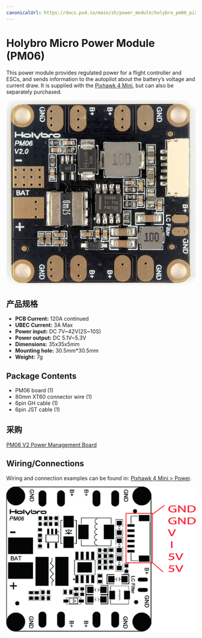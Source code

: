 ```yaml
---
canonicalUrl: https://docs.px4.io/main/zh/power_module/holybro_pm06_pixhawk4mini_power_module
---
```


# Holybro Micro Power Module (PM06)

This power module provides regulated power for a flight controller and ESCs, and sends information to the autopilot about the battery’s voltage and current draw. It is supplied with the [Pixhawk 4 Mini](../flight_controller/pixhawk4_mini.md), but can also be separately purchased.

![PM06](../../assets/hardware/power_module/holybro_pm06/pm06_hero.jpg)


## 产品规格

- **PCB Current:** 120A continued
- **UBEC Current:** 3A Max
- **Power input:** DC 7V~42V(2S~10S)
- **Power output:** DC 5.1V~5.3V
- **Dimensions:** 35x35x5mm
- **Mounting hole:** 30.5mm*30.5mm
- **Weight:** 7g

## Package Contents

- PM06 board (1)
- 80mm XT60 connector wire (1)
- 6pin GH cable (1)
- 6pin JST cable (1)


## 采购

[PM06 V2 Power Management Board](https://shop.holybro.com/micro-power-module-pm06_p1036.html)


## Wiring/Connections

Wiring and connection examples can be found in: [Pixhawk 4 Mini > Power](../assembly/quick_start_pixhawk4_mini.md#power).

![PM06 Pin Map](../../assets/hardware/power_module/holybro_pm06/pm06_pin_map.jpg)

